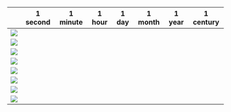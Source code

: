 |                                                                                                                      |      1  second |     1 minute |   1 hour |   1 day |     1 month |   1 year |      1 century |
|----------------------------------------------------------------------------------------------------------------------|----------------|--------------|----------|---------|-------------|----------|----------------|
| ![](http://latex.codecogs.com/gif.latex?\lgn)                                                                                                                 |                |              |          |         |             |          |                |
| ![](http://latex.codecogs.com/gif.latex?\\sqrt{n}) |                |              |          |         |             |          |                |
| ![](http://latex.codecogs.com/gif.latex?\n)                                                                                                                 |                |              |          |         |             |          |                |
| ![](http://latex.codecogs.com/gif.latex?\nlgn)                                                                                                            |                |              |          |         |             |          |                |
| ![](http://latex.codecogs.com/gif.latex?\n^{2})     |                |              |          |         |             |          |                |
| ![](http://latex.codecogs.com/gif.latex?\n^{3})     |                |              |          |         |             |          |                |
| ![](http://latex.codecogs.com/gif.latex?\2^{n})    |                |              |          |         |             |          |                |
| ![](http://latex.codecogs.com/gif.latex?\n!)                                                                                                                   |                |              |          |         |             |          |                |
